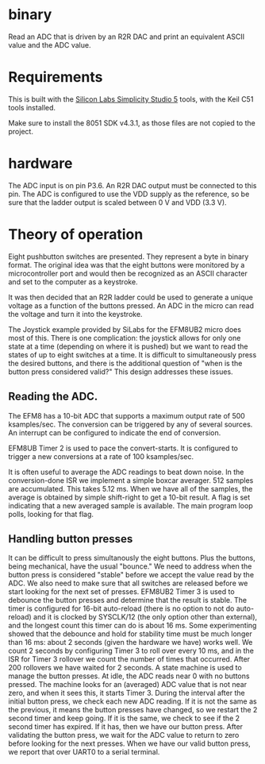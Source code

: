 # binary
Read an ADC that is driven by an R2R DAC and print an equivalent ASCII value and the ADC value.

# Requirements
This is built with the [Silicon Labs Simplicity Studio 5](https://www.silabs.com/developers/simplicity-studio) tools, with the Keil C51 tools installed.

Make sure to install the 8051 SDK v4.3.1, as those files are not copied to the project.

# hardware
The ADC input is on pin P3.6. An R2R DAC output must be connected to this pin. The ADC is configured to use the VDD supply as the reference, so be sure that the ladder output is scaled between 0 V and VDD (3.3 V).

# Theory of operation
Eight pushbutton switches are presented. They represent a byte in binary format. The original idea was that the eight buttons were monitored by a microcontroller port and would then be recognized as an ASCII character and set to the computer as a keystroke.

It was then decided that an R2R ladder could be used to generate a unique voltage as a function of the buttons pressed. An ADC in the micro can read the voltage and turn it into the keystroke.

The Joystick example provided by SiLabs for the EFM8UB2 micro does most of this. There is one complication: the joystick allows for only one state at a time (depending on where it is pushed) but we want to read the states of up to eight switches at a time. It is difficult to simultaneously press the desired buttons, and there is the additional question of "when is the button press considered valid?" This design addresses these issues.

## Reading the ADC.
The EFM8 has a 10-bit ADC that supports a maximum output rate of 500 ksamples/sec. The conversion can be triggered by any of several sources. An interrupt can be configured to indicate the end of conversion.

EFM8UB Timer 2 is used to pace the convert-starts. It is configured to trigger a new conversions at a rate of 100 ksamples/sec.

It is often useful to average the ADC readings to beat down noise. In the conversion-done ISR we implement a simple boxcar averager. 512 samples are accumulated. This takes 5.12 ms. When we have all of the samples, the average is obtained by simple shift-right to get a 10-bit result. A flag is set indicating that a new averaged sample is available. The main program loop polls, looking for that flag.

## Handling button presses
It can be difficult to press simultanously the eight buttons. Plus the buttons, being mechanical, have the usual "bounce." We need to address when the button press is considered "stable" before we accept the value read by the ADC. We also need to make sure that all switches are released before we start looking for the next set of presses.
EFM8UB2 Timer 3 is used to debounce the button presses and determine that the result is stable. The timer is configured for 16-bit auto-reload (there is no option to not do auto-reload) and it is clocked by SYSCLK/12 (the only option other than external), and the longest count this timer can do is about 16 ms.
Some experimenting showed that the debounce and hold for stability time must be much longer than 16 ms: about 2 seconds (given the hardware we have) works well. We count 2 seconds by configuring Timer 3 to roll over every 10 ms, and in the ISR for Timer 3 rollover we count the number of times that occurred. After 200 rollovers we have waited for 2 seconds.
A state machine is used to manage the button presses. At idle, the ADC reads near 0 with no buttons pressed. The machine looks for an (averaged) ADC value that is not near zero, and when it sees this, it starts Timer 3.
During the interval after the initial button press, we check each new ADC reading. If it is not the same as the previous, it means the button presses have changed, so we restart the 2 second timer and keep going. If it is the same, we check to see if the 2 second timer has expired. If it has, then we have our button press.
After validating the button press, we wait for the ADC value to return to zero before looking for the next presses.
When we have our valid button press, we report that over UART0 to a serial terminal.
